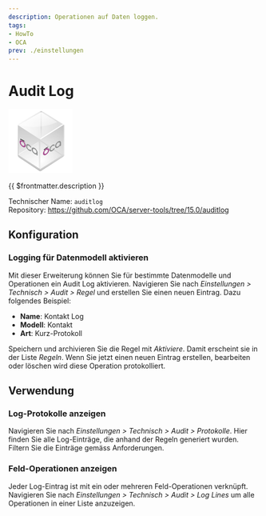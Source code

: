 ```yaml
---
description: Operationen auf Daten loggen.
tags:
- HowTo
- OCA
prev: ./einstellungen
---
```

# Audit Log
![icon_oca_app](assets/icon_oca_app.png)

{{ $frontmatter.description }}

Technischer Name: `auditlog`\
Repository: <https://github.com/OCA/server-tools/tree/15.0/auditlog>

## Konfiguration

### Logging für Datenmodell aktivieren

Mit dieser Erweiterung können Sie für bestimmte Datenmodelle und Operationen ein Audit Log aktivieren. Navigieren Sie nach *Einstellungen > Technisch > Audit > Regel* und erstellen Sie einen neuen Eintrag. Dazu folgendes Beispiel:

* **Name**: Kontakt Log
* **Modell**: Kontakt
* **Art**: Kurz-Protokoll

Speichern und archivieren Sie die Regel mit *Aktiviere*. Damit erscheint sie in der Liste *Regeln*. Wenn Sie jetzt einen neuen Eintrag erstellen, bearbeiten oder löschen wird diese Operation protokolliert.

## Verwendung

### Log-Protokolle anzeigen

Navigieren Sie nach *Einstellungen > Technisch > Audit > Protokolle*. Hier finden Sie alle Log-Einträge, die anhand der Regeln generiert wurden. Filtern Sie die Einträge gemäss Anforderungen.

### Feld-Operationen anzeigen

Jeder Log-Eintrag ist mit ein oder mehreren Feld-Operationen verknüpft. Navigieren Sie nach *Einstellungen > Technisch > Audit > Log Lines* um alle Operationen in einer Liste anzuzeigen. 